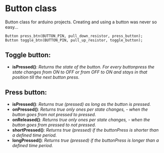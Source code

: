 # Button class
Button class for arduino projects.
Creating and using a button was never so easy...
```
Button press_btn(BUTTON_PIN, pull_down_resistor, press_button);
Button toggle_btn(BUTTON_PIN, pull_up_resistor, toggle_button);
```


## Toggle button:
  - **isPressed()**:  *Returns the state of the button. For every buttonpress the state changes from ON to OFF or from OFF to ON and stays in that position till the next button press.*
## Press button:
  - **isPressed()**:  *Returns true (pressed) as long as the button is pressed.*
  - **onPressed()**:  *Returns true only ones per state changes, - when the button goes from not pressed to pressed.*
  - **onReleased()**: *Returns true only ones per state changes, - when the button goes from pressed to not pressed.*
  - **shortPressed()**: *Returns true (pressed) if the buttonPress is shorter than a defined time period.*
  - **longPressed()**:  *Returns true (pressed) if the buttonPress is longer than a defined time period.*
